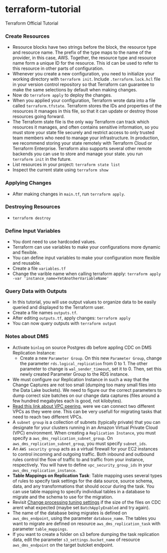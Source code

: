 # terraform-tutorial
Terraform Official Tutorial


### Create Resources
* Resource blocks have two strings before the block, the resource type and resource name. The prefix of the type maps to the name of the provider, in this case, AWS. Together, the resource type and resource name form a unique ID for the resource. This id can be used to refer to this resource in other parts of configuration.
* Whenever you create a new configuration, you need to initialize your working directory with `terraform init`. Include `.terraform.lock.hcl` file in your version control repository
so that Terraform can guarantee to make the same selections by default when making changes.
* Now do `terraform apply` to deploy the changes.
* When you applied your configuration, Terraform wrote data into a file called `terraform.tfstate`. Terraform stores the IDs and properties of the resources it manages in this file, so that it can update or destroy those resources going forward.
* The Terraform state file is the only way Terraform can track which resources it manages, and often contains sensitive information, so you must store your state file securely and restrict access to only trusted team members who need to manage your infrastructure. In production, we recommend storing your state remotely with Terraform Cloud or Terraform Enterprise. Terraform also supports several other remote backends you can use to store and manage your state.
you run `terraform init` in the future.
* List resources in your project: `terraform state list`
* Inspect the current state using `terraform show`

### Applying Changes
* After making changes in `main.tf`, run `terraform apply`.

### Destroying Resources
* `terraform destroy`


### Define Input Variables
* You dont need to use hardcoded values.
* Terraform can use variables to make your configurations more dynamic and flexible.
* You can define input variables to make your configuration more flexible and reusable.
* Create a file `variables.tf`
* Change the varible name when calling terraform apply: `terraform apply -var 'instance_name=YetAnotherVariableName'`

### Query Data with Outputs
* In this tutorial, you will use output values to organize data to be easily queried and displayed to the Terraform user.
* Create a file names `outputs.tf`.
* After editing `outputs.tf`, apply changes: `terraform apply`
* You can now query outputs with `terraform output`

### Notes about DMS
* Activate `binlog` on source Postgres db before appling CDC on DMS Replication Instance:
  * Create a new `Parameter Group`. On this new `Parameter Group`, change the parameter `rds.logical_replication` from 0 to 1. The other parameter to change is `wal_sender_timeout`, set it to 0. Then, set this newly created Parameter Group to the RDS instance.
* We must configure our Replication Instance in such a way that the Change Captures are not too small (dumping too many small files into the Data Lake buckets). We need to figure our the correct parameters to dump correct size batches on our change data captures (files around a few hundred megabytes each is good, not kilobytes).
* [Read this link about VPC peering](https://docs.aws.amazon.com/dms/latest/userguide/CHAP_ReplicationInstance.PublicPrivate.html), were we can connect two different VPCs as they were one. This can be very usefull for migrating tasks that need to reach two different VPCs.
* A `subnet group` is a collection of subnets (typically private) that you can designate for your clusters running in an Amazon Virtual Private Cloud (VPC) environment. When creating a `Replication Instance`, you must specify a `aws_dms_replication_subnet_group`. On `aws_dms_replication_subnet_group`, you must specify `subnet_ids`.
* An `AWS security group` acts as a virtual firewall for your EC2 instances to control incoming and outgoing traffic. Both inbound and outbound rules control the flow of traffic to and traffic from your instance, respectively. You will have to define `vpc_security_group_ids` in your `aws_dms_replication_instance`.
* **Table Mappings on Replication Task**: Table mapping uses several types of rules to specify task settings for the data source, source schema, data, and any transformations that should occur during the task. You can use table mapping to specify individual tables in a database to migrate and the schema to use for the migration.
* Revisit [Change processing tuning settings](https://docs.aws.amazon.com/dms/latest/userguide/CHAP_Tasks.CustomizingTasks.TaskSettings.ChangeProcessingTuning.html) if the size of the files on CDC arent what expected (maybe set `BatchApplyEnabled` and try again).
* The name of the database being migrates is defined on `aws_dms_endpoint`, using the parameter `database_name`. The tables you want to migrate are defined on resource `aws_dms_replication_task` with parameter `table_mappings`.
* If you want to create a folder on s3 before dumping the task replication data, edit the parameter `s3_settings.bucket_name` of resource `aws_dms_endpoint` on the target butcket endpoint.